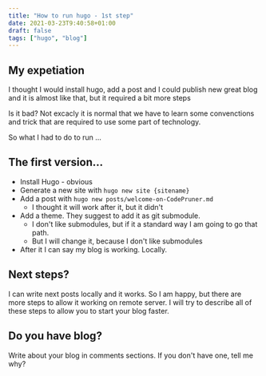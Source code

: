 ```yaml
---
title: "How to run hugo - 1st step"
date: 2021-03-23T9:40:58+01:00
draft: false
tags: ["hugo", "blog"]
---
```


## My expetiation
I thought I would install hugo, add a post and I could publish new great blog and it is almost like that, but it required a bit more steps 

Is it bad? Not excacly it is normal that we have to learn some convenctions and trick that are required to use some part of technology.

So what I had to do to run ... 

## The first version... 
* Install Hugo - obvious
* Generate a new site with `hugo new site {sitename}`
* Add a post with `hugo new posts/welcome-on-CodePruner.md`
  * I thought it will work after it, but it didn't
* Add a theme. They suggest to add it as git submodule. 
  * I don't like submodules, but if it a standard way I am going to go that path.
  * But I will change it, because I don't like submodules
* After it I can say my blog is working. Locally. 

## Next steps?
I can write next posts locally and it works. So I am happy, but there are more steps to allow it working on remote server. I will try to describe all of these steps to allow you to start your blog faster.

## Do you have blog?
Write about your blog in comments sections. If you don't have one, tell me why?



